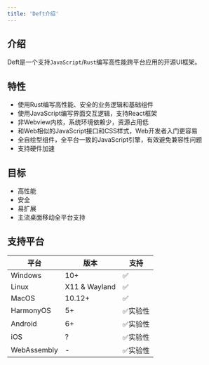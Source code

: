 ```yaml
---
title: 'Deft介绍'
---
```


## 介绍

Deft是一个支持`JavaScript`/`Rust`编写高性能跨平台应用的开源UI框架。

## 特性

* 使用Rust编写高性能、安全的业务逻辑和基础组件
* 使用JavaScript编写界面交互逻辑，支持React框架
* 非Webview内核，系统环境依赖少，资源占用低
* 和Web相似的JavaScript接口和CSS样式，Web开发者入门更容易
* 全自绘型组件，全平台一致的JavaScript引擎，有效避免兼容性问题
* 支持硬件加速

## 目标

* 高性能
* 安全
* 易扩展
* 主流桌面移动全平台支持

## 支持平台

| 平台          | 版本            | 支持     |
|-------------|---------------|--------|
| Windows     | 10+           | ✅      |
| Linux       | X11 & Wayland | ✅      |
| MacOS       | 10.12+        | ✅      |
| HarmonyOS   | 5+            | ✅实验性   |
| Android     | 6+            | ✅实验性   |
| iOS         | ?             | ✅实验性   |
| WebAssembly | -             | ✅实验性   |

